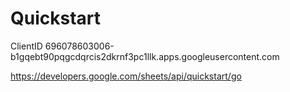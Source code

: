 # Quickstart

ClientID 696078603006-b1gqebt90pqgcdqrcis2dkrnf3pc1llk.apps.googleusercontent.com

https://developers.google.com/sheets/api/quickstart/go

